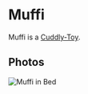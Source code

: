 # Muffi <a id="0"/>

Muffi is a [Cuddly-Toy](281000003.md).

## Photos <a id="1000"/>

![Muffi in Bed](400000216.jpg)
